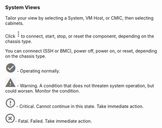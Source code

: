 ### System Views

Tailor your view by selecting a System, VM Host, or CMIC, then selecting cabinets.

Click 
![kebob.png](kebob.png) to connect, start, stop, or reset the component, depending on the chassis type.

You can connnect (SSH or BMC), power off, power on, or reset, depending on the chassis type.

 
![ok.png](ok.png) - Operating normally.

![warning.png](warning.png) - Warning. A condition that does not threaten system operation, but could worsen. Monitor the condition.


![critical.png](critical.png) - Critical. Cannot continue in this state. Take immediate action.


![fatal.png](fatal.png)- Fatal. Failed. Take immediate action.


